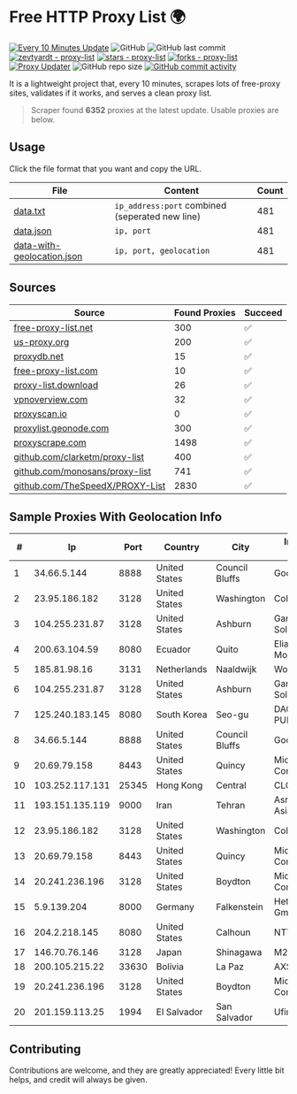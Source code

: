 
# Free HTTP Proxy List 🌍

[![Every 10 Minutes Update](https://github.com/mertguvencli/http-proxy-list/actions/workflows/main.yml/badge.svg?branch=main)](https://github.com/mertguvencli/http-proxy-list/actions/workflows/main.yml)
![GitHub](https://img.shields.io/github/license/mertguvencli/http-proxy-list)
![GitHub last commit](https://img.shields.io/github/last-commit/mertguvencli/http-proxy-list)
[![zevtyardt - proxy-list](https://img.shields.io/static/v1?label=zevtyardt&message=proxy-list&color=blue&logo=github)](https://github.com/zevtyardt/proxy-list "Go to GitHub repo")
[![stars - proxy-list](https://img.shields.io/github/stars/zevtyardt/proxy-list?style=social)](https://github.com/zevtyardt/proxy-list)
[![forks - proxy-list](https://img.shields.io/github/forks/zevtyardt/proxy-list?style=social)](https://github.com/zevtyardt/proxy-list)
[![Proxy Updater](https://github.com/zevtyardt/proxy-list/workflows/Proxy%20Updater/badge.svg)](https://github.com/zevtyardt/proxy-list/actions?query=workflow:"Proxy+Updater")
![GitHub repo size](https://img.shields.io/github/repo-size/zevtyardt/proxy-list)
[![GitHub commit activity](https://img.shields.io/github/commit-activity/m/zevtyardt/proxy-list?logo=commits)](https://github.com/zevtyardt/proxy-list/commits/main)

It is a lightweight project that, every 10 minutes, scrapes lots of free-proxy sites, validates if it works, and serves a clean proxy list.

> Scraper found **6352** proxies at the latest update. Usable proxies are below.

## Usage

Click the file format that you want and copy the URL.

|File|Content|Count|
|----|-------|-----|
|[data.txt](https://raw.githubusercontent.com/mertguvencli/http-proxy-list/main/proxy-list/data.txt)|`ip_address:port` combined (seperated new line)|481|
|[data.json](https://raw.githubusercontent.com/mertguvencli/http-proxy-list/main/proxy-list/data.json)|`ip, port`|481|
|[data-with-geolocation.json](https://raw.githubusercontent.com/mertguvencli/http-proxy-list/main/proxy-list/data-with-geolocation.json)|`ip, port, geolocation`|481|

## Sources

|Source|Found Proxies|Succeed|
|------|-------------|-------|
|[free-proxy-list.net](https://free-proxy-list.net)|300|✅|
|[us-proxy.org](https://www.us-proxy.org)|200|✅|
|[proxydb.net](http://proxydb.net)|15|✅|
|[free-proxy-list.com](https://free-proxy-list.com/?page=&port=&type%5B%5D=http&type%5B%5D=https&up_time=0&search=Search)|10|✅|
|[proxy-list.download](https://www.proxy-list.download/HTTP)|26|✅|
|[vpnoverview.com](https://vpnoverview.com/privacy/anonymous-browsing/free-proxy-servers)|32|✅|
|[proxyscan.io](https://www.proxyscan.io)|0|✅|
|[proxylist.geonode.com](https://proxylist.geonode.com/api/proxy-list?limit=300&page=1&sort_by=lastChecked&sort_type=desc&protocols=http,https)|300|✅|
|[proxyscrape.com](https://api.proxyscrape.com/v2/?request=displayproxies&protocol=http&timeout=10000&country=all&ssl=all&anonymity=all)|1498|✅|
|[github.com/clarketm/proxy-list](https://raw.githubusercontent.com/clarketm/proxy-list/master/proxy-list-raw.txt)|400|✅|
|[github.com/monosans/proxy-list](https://raw.githubusercontent.com/monosans/proxy-list/main/proxies/http.txt)|741|✅|
|[github.com/TheSpeedX/PROXY-List](https://raw.githubusercontent.com/TheSpeedX/PROXY-List/master/http.txt)|2830|✅|


## Sample Proxies With Geolocation Info

|#|Ip|Port|Country|City|Internet Service Provider|
|-|--|----|-------|----|-------------------------|
|1|34.66.5.144|8888|United States|Council Bluffs|Google LLC|
|2|23.95.186.182|3128|United States|Washington|ColoCrossing|
|3|104.255.231.87|3128|United States|Ashburn|Garrison Network Solutions LLC|
|4|200.63.104.59|8080|Ecuador|Quito|Eliana Vanessa Morocho Oña|
|5|185.81.98.16|3131|Netherlands|Naaldwijk|WorldStream B.V.|
|6|104.255.231.87|3128|United States|Ashburn|Garrison Network Solutions LLC|
|7|125.240.183.145|8080|South Korea|Seo-gu|DACOM-PUBNETPLUS|
|8|34.66.5.144|8888|United States|Council Bluffs|Google LLC|
|9|20.69.79.158|8443|United States|Quincy|Microsoft Corporation|
|10|103.252.117.131|25345|Hong Kong|Central|CLOUDWEBMANAGE|
|11|193.151.135.119|9000|Iran|Tehran|Asre Dadeha Asiatech|
|12|23.95.186.182|3128|United States|Washington|ColoCrossing|
|13|20.69.79.158|8443|United States|Quincy|Microsoft Corporation|
|14|20.241.236.196|3128|United States|Boydton|Microsoft Corporation|
|15|5.9.139.204|8000|Germany|Falkenstein|Hetzner Online GmbH|
|16|204.2.218.145|8080|United States|Calhoun|NTT America, Inc.|
|17|146.70.76.146|3128|Japan|Shinagawa|M247 Europe Infra|
|18|200.105.215.22|33630|Bolivia|La Paz|AXS Bolivia S. A.|
|19|20.241.236.196|3128|United States|Boydton|Microsoft Corporation|
|20|201.159.113.25|1994|El Salvador|San Salvador|Ufinet Panama S.A.|



## Contributing

Contributions are welcome, and they are greatly appreciated! Every
little bit helps, and credit will always be given.


